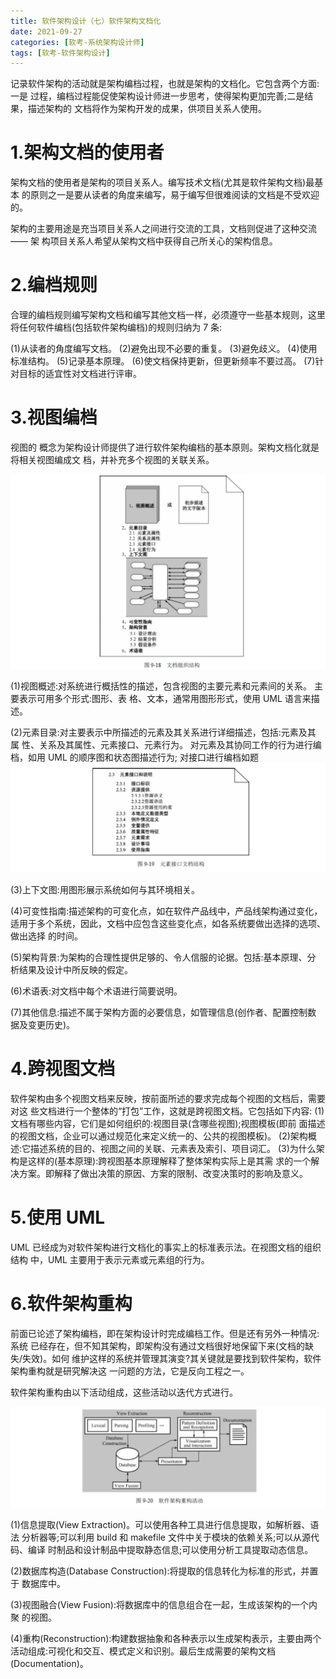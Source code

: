 ```yaml
---
title: 软件架构设计（七）软件架构文档化
date: 2021-09-27
categories: [软考-系统架构设计师]
tags: [软考-软件架构设计]
---
```



记录软件架构的活动就是架构编档过程，也就是架构的文档化。它包含两个方面:一是 过程，编档过程能促使架构设计师进一步思考，使得架构更加完善;二是结果，描述架构的 文档将作为架构开发的成果，供项目关系人使用。

# 1.架构文档的使用者
架构文档的使用者是架构的项目关系人。编写技术文档(尤其是软件架构文档)最基本 的原则之一是要从读者的角度来编写，易于编写但很难阅读的文档是不受欢迎的。

架构的主要用途是充当项目关系人之间进行交流的工具，文档则促进了这种交流—— 架 构项目关系人希望从架构文档中获得自己所关心的架构信息。

# 2.编档规则

合理的编档规则编写架构文档和编写其他文档一样，必须遵守一些基本规则，这里 将任何软件编档(包括软件架构编档)的规则归纳为 7 条:

(1)从读者的角度编写文档。 
(2)避免出现不必要的重复。 
(3)避免歧义。
(4)使用标准结构。
(5)记录基本原理。 
(6)使文档保持更新，但更新频率不要过高。 
(7)针对目标的适宜性对文档进行评审。

# 3.视图编档
视图的 概念为架构设计师提供了进行软件架构编档的基本原则。架构文档化就是将相关视图编成文 档，并补充多个视图的关联关系。

![](/images/ruankao/6-48.png)

(1)视图概述:对系统进行概括性的描述，包含视图的主要元素和元素间的关系。
主要表示可用多个形式:图形、表 格、文本，通常用图形形式，使用 UML 语言来描述。

(2)元素目录:对主要表示中所描述的元素及其关系进行详细描述，包括:元素及其 属 性、关系及其属性、元素接口、元素行为。
对元素及其协同工作的行为进行编档，如用 UML 的顺序图和状态图描述行为;
对接口进行编档如题
![](/images/ruankao/6-49.png)

(3)上下文图:用图形展示系统如何与其环境相关。

(4)可变性指南:描述架构的可变化点，如在软件产品线中，产品线架构通过变化， 适用于多个系统，因此，文档中应包含这些变化点，如各系统要做出选择的选项、做出选择 的时间。

(5)架构背景:为架构的合理性提供足够的、令人信服的论据。包括:基本原理、分 析结果及设计中所反映的假定。

(6)术语表:对文档中每个术语进行简要说明。

(7)其他信息:描述不属于架构方面的必要信息，如管理信息(创作者、配置控制数 据及变更历史)。


# 4.跨视图文档
软件架构由多个视图文档来反映，按前面所述的要求完成每个视图的文档后，需要对这 些文档进行一个整体的“打包”工作，这就是跨视图文档。它包括如下内容:
(1)文档有哪些内容，它们是如何组织的:视图目录(含哪些视图);视图模板(即前 面描述的视图文档，企业可以通过规范化来定义统一的、公共的视图模板)。
(2)架构概述:它描述系统的目的、视图之间的关联、元素表及索引、项目词汇。
(3)为什么架构是这样的(基本原理):跨视图基本原理解释了整体架构实际上是其需 求的一个解决方案。即解释了做出决策的原因、方案的限制、改变决策时的影响及意义。

# 5.使用 UML
UML 已经成为对软件架构进行文档化的事实上的标准表示法。在视图文档的组织结构 中，UML 主要用于表示元素或元素组的行为。

# 6.软件架构重构
前面已论述了架构编档，即在架构设计时完成编档工作。但是还有另外一种情况:系统
已经存在，但不知其架构，即架构没有通过文档很好地保留下来(文档的缺失/失效)。如何 维护这样的系统并管理其演变?其关键就是要找到软件架构，软件架构重构就是研究解决这 一问题的方法，它是反向工程之一。


软件架构重构由以下活动组成，这些活动以迭代方式进行。

![](/images/ruankao/6-50.png)

(1)信息提取(View Extraction)。可以使用各种工具进行信息提取，如解析器、语法 分析器等;可以利用 build 和 makefile 文件中关于模块的依赖关系;可以从源代码、编译 时制品和设计制品中提取静态信息;可以使用分析工具提取动态信息。

(2)数据库构造(Database Construction):将提取的信息转化为标准的形式，并置于 数据库中。

(3)视图融合(View Fusion):将数据库中的信息组合在一起，生成该架构的一个内聚 的视图。

(4)重构(Reconstruction):构建数据抽象和各种表示以生成架构表示，主要由两个活动组成:可视化和交互、模式定义和识别。最后生成需要的架构文档(Documentation)。
